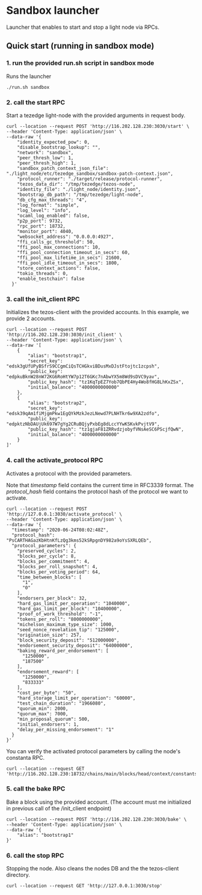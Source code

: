 # Sandbox launcher

Launcher that enables to start and stop a light node via RPCs. 

Quick start (running in sandbox mode)
-----------


### **1. run the provided run.sh script in sandbox mode**
Runs the launcher
```
./run.sh sandbox
```

### **2. call the start RPC**

Start a tezedge light-node with the provided arguments in request body.

```
curl --location --request POST 'http://116.202.128.230:3030/start' \
--header 'Content-Type: application/json' \
--data-raw '{
    "identity_expected_pow": 0,
    "disable_bootstrap_lookup": "",
    "network": "sandbox",
    "peer_thresh_low": 1,
    "peer_thresh_high": 1,
    "sandbox_patch_context_json_file": "./light_node/etc/tezedge_sandbox/sandbox-patch-context.json",
    "protocol_runner": "./target/release/protocol-runner",
    "tezos_data_dir": "/tmp/tezedge/tezos-node",
    "identity_file": "./light_node/identity.json",
    "bootstrap_db_path": "/tmp/tezedge/light-node",
    "db_cfg_max_threads": "4",
    "log_format": "simple",
    "log_level": "info",
    "ocaml_log_enabled": false,
    "p2p_port": 9732,
    "rpc_port": 18732,
    "monitor_port": 4040,
    "websocket_address": "0.0.0.0:4927",
    "ffi_calls_gc_threshold": 50,
    "ffi_pool_max_connections": 10,
    "ffi_pool_connection_timeout_in_secs": 60,
    "ffi_pool_max_lifetime_in_secs": 21600,
    "ffi_pool_idle_timeout_in_secs": 1800,
    "store_context_actions": false,
    "tokio_threads": 0,
    "enable_testchain": false
  }'
```

### **3. call the init_client RPC**

Initializes the tezos-client with the provided accounts. In this example, we provide 2 accounts.

```
curl --location --request POST 'http://116.202.128.230:3030/init_client' \
--header 'Content-Type: application/json' \
--data-raw '[
    {
        "alias": "bootstrap1",
        "secret_key": "edsk3gUfUPyBSfrS9CCgmCiQsTCHGkviBDusMxDJstFtojtc1zcpsh",
        "public_key": "edpkuBknW28nW72KG6RoHtYW7p12T6GKc7nAbwYX5m8Wd9sDVC9yav",
        "public_key_hash": "tz1KqTpEZ7Yob7QbPE4Hy4Wo8fHG8LhKxZSx",
        "initial_balance": "4000000000000"
    },
    {
        "alias": "bootstrap2",
        "secret_key": "edsk39qAm1fiMjgmPkw1EgQYkMzkJezLNewd7PLNHTkr6w9XA2zdfo",
        "public_key": "edpktzNbDAUjUk697W7gYg2CRuBQjyPxbEg8dLccYYwKSKvkPvjtV9",
        "public_key_hash": "tz1gjaF81ZRRvdzjobyfVNsAeSC6PScjfQwN",
        "initial_balance": "4000000000000"
    }
]'
```

### **4. call the activate_protocol RPC**

Activates a protocol with the provided parameters.

Note that _timestamp_ field contains the current time in RFC3339 format.
The _protocol\_hash_ field contains the protocol hash of the protocol we want to activate.

```
curl --location --request POST 'http://127.0.0.1:3030/activate_protocol' \
--header 'Content-Type: application/json' \
--data-raw '{
  "timestamp": "2020-06-24T08:02:48Z",
  "protocol_hash": "PsCARTHAGazKbHtnKfLzQg3kms52kSRpgnDY982a9oYsSXRLQEb",
  "protocol_parameters": {
    "preserved_cycles": 2,
    "blocks_per_cycle": 8,
    "blocks_per_commitment": 4,
    "blocks_per_roll_snapshot": 4,
    "blocks_per_voting_period": 64,
    "time_between_blocks": [
      "1",
      "0"
    ],
    "endorsers_per_block": 32,
    "hard_gas_limit_per_operation": "1040000",
    "hard_gas_limit_per_block": "10400000",
    "proof_of_work_threshold": "-1",
    "tokens_per_roll": "8000000000",
    "michelson_maximum_type_size": 1000,
    "seed_nonce_revelation_tip": "125000",
    "origination_size": 257,
    "block_security_deposit": "512000000",
    "endorsement_security_deposit": "64000000",
    "baking_reward_per_endorsement": [
      "1250000",
      "187500"
    ],
    "endorsement_reward": [
      "1250000",
      "833333"
    ],
    "cost_per_byte": "50",
    "hard_storage_limit_per_operation": "60000",
    "test_chain_duration": "1966080",
    "quorum_min": 2000,
    "quorum_max": 7000,
    "min_proposal_quorum": 500,
    "initial_endorsers": 1,
    "delay_per_missing_endorsement": "1"
  }
}'
```

You can verify the activated protocol parameters by calling the node's constanta RPC.

```
curl --location --request GET 'http://116.202.128.230:18732/chains/main/blocks/head/context/constants'
```

### **5. call the bake RPC**

Bake a block using the provided account. (The account must me initialized in previous call of the /init_client endpoint) 

```
curl --location --request POST 'http://116.202.128.230:3030/bake' \
--header 'Content-Type: application/json' \
--data-raw '{
    "alias": "bootstrap1"
}'
```

### **6. call the stop RPC**

Stopping the node. Also cleans the nodes DB and the the tezos-client directory. 

```
curl --location --request GET 'http://127.0.0.1:3030/stop'
```

